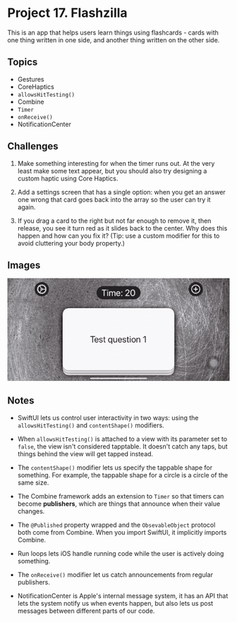 
# Project 17. Flashzilla

This is an app that helps users learn things using flashcards - cards with one thing written in one side, and another thing written on the other side.

## Topics

- Gestures
- CoreHaptics
- `allowsHitTesting()`
- Combine
- `Timer`
- `onReceive()`
- NotificationCenter

## Challenges

1. Make something interesting for when the timer runs out. At the very least make some text appear, but you should also try designing a custom haptic using Core Haptics.

2. Add a settings screen that has a single option: when you get an answer one wrong that card goes back into the array so the user can try it again.

3. If you drag a card to the right but not far enough to remove it, then release, you see it turn red as it slides back to the center. Why does this happen and how can you fix it? (Tip: use a custom modifier for this to avoid cluttering your body property.)

## Images

<p align="center"><img src="img/run-example.gif"></p>

## Notes

- SwiftUI lets us control user interactivity in two ways: using the `allowsHitTesting()` and `contentShape()` modifiers.

- When `allowsHitTesting()` is attached to a view with its parameter set to `false`, the view isn't considered tapptable. It doesn't catch any taps, but things behind the view will get tapped instead.

- The `contentShape()` modifier lets us specify the tappable shape for something. For example, the tappable shape for a circle is a circle of the same size.

- The Combine framework adds an extension to `Timer` so that timers can become **publishers**, which are things that announce when their value changes. 

- The `@Published` property wrapped and the `ObsevableObject` protocol both come from Combine. When you import SwiftUI, it implicitly imports Combine.

- Run loops lets iOS handle running code while the user is actively doing something. 

- The `onReceive()` modifier let us catch announcements from regular publishers.

- NotificationCenter is Apple's internal message system, it has an API that lets the system notify us when events happen, but also lets us post messages between different parts of our code.
